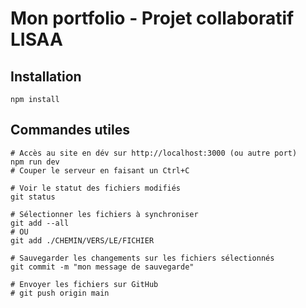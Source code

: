 # Mon portfolio - Projet collaboratif LISAA

## Installation

```
npm install
```

## Commandes utiles

```
# Accès au site en dév sur http://localhost:3000 (ou autre port)
npm run dev
# Couper le serveur en faisant un Ctrl+C

# Voir le statut des fichiers modifiés
git status

# Sélectionner les fichiers à synchroniser
git add --all
# OU
git add ./CHEMIN/VERS/LE/FICHIER

# Sauvegarder les changements sur les fichiers sélectionnés
git commit -m "mon message de sauvegarde"

# Envoyer les fichiers sur GitHub
# git push origin main
```
